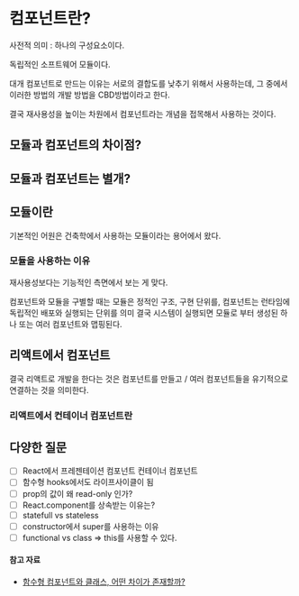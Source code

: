 # 컴포넌트란?

사전적 의미 : 하나의 구성요소이다.

독립적인 소프트웨어 모듈이다.

대개 컴포넌트로 만드는 이유는 서로의 결합도를 낮추기 위해서 사용하는데, 그 중에서 이러한 방법의 개발 방법을 CBD방법이라고 한다. 

결국 재사용성을 높이는 차원에서 컴포넌트라는 개념을 접목해서 사용하는 것이다.

## 모듈과 컴포넌트의 차이점?

## 모듈과 컴포넌트는 별개?

## 모듈이란

기본적인 어원은 건축학에서 사용하는 모듈이라는 용어에서 왔다.

### 모듈을 사용하는 이유

재사용성보다는 기능적인 측면에서 보는 게 맞다.

컴포넌트와 모듈을 구별할 때는 모듈은 정적인 구조, 구현 단위를, 컴포넌트는 런타임에 독립적인 배포와 실행되는 단위를 의미 결국 시스템이 실행되면 모듈로 부터 생성된 하나 또는 여러 컴포넌트와 맵핑된다.

## 리액트에서 컴포넌트

결국 리액트로 개발을 한다는 것은  컴포넌트를 만들고 / 여러 컴포넌트들을 유기적으로 연결하는 것을 의미한다.

### 리액트에서 컨테이너 컴포넌트란

## 다양한 질문

- [ ]  React에서 프레젠테이션 컴포넌트 컨테이너 컴포넌트
- [ ]  함수형 hooks에서도 라이프사이클이 됨
- [ ]  prop의 값이 왜 read-only 인가?
- [ ]  React.component를 상속받는 이유는?
- [ ]  statefull vs stateless
- [ ]  constructor에서 super를 사용하는 이유
- [ ]  functional vs class ⇒ this를 사용할 수 있다.

#### 참고 자료

- [함수형 컴포넌트와 클래스, 어떤 차이가 존재할까?](https://overreacted.io/ko/how-are-function-components-different-from-classes/)